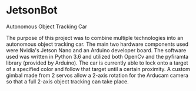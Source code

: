 # JetsonBot
Autonomous Object Tracking Car 

The purpose of this project was to combine multiple technologies into an autonomous object tracking car. The main two hardware components used were Nvidia's Jetson Nano and an Arduino developer board. The software used was written in Python 3.6 and utilized both OpenCv and the pyfiramta library (provided by Arduino). The car is currently able to lock onto a target of a specified color and follow that target until a certain proximity. A custom gimbal made from 2 servos allow a 2-axis rotation for the Arducam camera so that a full 2-axis object tracking can take place.
